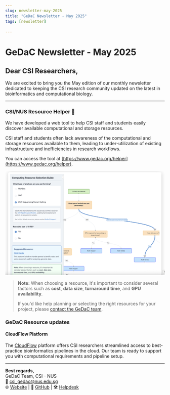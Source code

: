 ```yaml
---
slug: newsletter-may-2025
title: "GeDaC Newsletter - May 2025"
tags: [newsletter]

---
```


# GeDaC Newsletter - May 2025

## Dear CSI Researchers,

We are excited to bring you the May edition of our monthly newsletter dedicated to keeping the CSI research community updated on the latest in bioinformatics and computational biology.


---
### CSI/NUS Resource Helper 🤝

We have developed a web tool to help CSI staff and students easily discover available computational and storage resources.

CSI staff and students often lack awareness of the computational and storage resources available to them, leading to under-utilization of existing infrastructure and inefficiencies in research workflows.

You can access the tool at [https://www.gedac.org/helper](https://www.gedac.org/helper).

<!--truncate-->

![Resource Helper](./assets/resource_helper.png)

> **Note:** When choosing a resource, it's important to consider several factors such as **cost**, **data size**, **turnaround time**, and **GPU availability**.  
>  
> If you'd like help planning or selecting the right resources for your project, please [contact the GeDaC team](/contact).

### GeDaC Resource updates


#### **CloudFlow Platform**
The [CloudFlow](https://www.cloudflow.gedac.org/) platform offers CSI researchers streamlined access to best-practice bioinformatics pipelines in the cloud. Our team is ready to support you with computational requirements and pipeline setup.

---

**Best regards,**  
GeDaC Team, CSI - NUS  
📧 [csi_gedac@nus.edu.sg](mailto:csi_gedac@nus.edu.sg)<br/>
🌐 [Website](https://www.gedac.org/) | 🔗 [GitHub](https://github.com/CSI-Genomics-and-Data-Analytics-Core) | 🛠️ [Helpdesk](https://support.gedac.org/support/tickets/new)